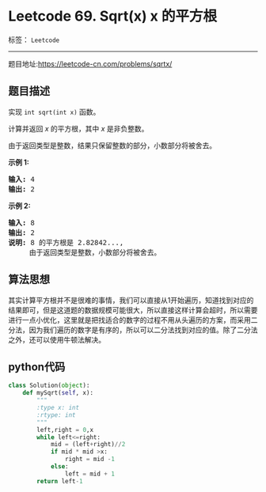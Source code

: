 ﻿# Leetcode 69. Sqrt(x) x 的平方根

标签： `Leetcode`

---

题目地址:https://leetcode-cn.com/problems/sqrtx/  

## 题目描述  

<p>实现&nbsp;<code>int sqrt(int x)</code>&nbsp;函数。</p>

<p>计算并返回&nbsp;<em>x</em>&nbsp;的平方根，其中&nbsp;<em>x </em>是非负整数。</p>

<p>由于返回类型是整数，结果只保留整数的部分，小数部分将被舍去。</p>

<p><strong>示例 1:</strong></p>

<pre><strong>输入:</strong> 4
<strong>输出:</strong> 2
</pre>

<p><strong>示例 2:</strong></p>

<pre><strong>输入:</strong> 8
<strong>输出:</strong> 2
<strong>说明:</strong> 8 的平方根是 2.82842..., 
&nbsp;    由于返回类型是整数，小数部分将被舍去。
</pre>


## 算法思想  

其实计算平方根并不是很难的事情，我们可以直接从1开始遍历，知道找到对应的结果即可，但是这道题的数据规模可能很大，所以直接这样计算会超时，所以需要进行一点小优化，这里就是把找适合的数字的过程不用从头遍历的方案，而采用二分法，因为我们遍历的数字是有序的，所以可以二分法找到对应的值。除了二分法之外，还可以使用牛顿法解决。  

## python代码  

```python
class Solution(object):
    def mySqrt(self, x):
        """
        :type x: int
        :rtype: int
        """
        left,right = 0,x
        while left<=right:
            mid = (left+right)//2
            if mid * mid >x:
                right = mid -1
            else:
                left = mid + 1
        return left-1
```





